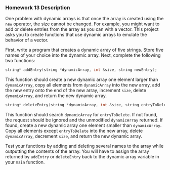 ### Homework 13 Description

One problem with dynamic arrays is that once the array is created using the `new` operator, the size cannot be changed. For example, you might want to add or delete entries from the array as you can with a vector. This project asks you to create functions that use dynamic arrays to emulate the behavior of a vector.

First, write a program that creates a dynamic array of five strings. Store five names of your choice into the dynamic array. Next, complete the following two functions:

```cpp
string* addEntry(string *dynamicArray, int &size, string newEntry);
```

This function should create a new dynamic array one element larger than `dynamicArray`, copy all elements from `dynamicArray` into the new array, add the new entry onto the end of the new array, increment `size`, delete `dynamicArray`, and return the new dynamic array.

```cpp
string* deleteEntry(string *dynamicArray, int &size, string entryToDelete);
```

This function should search `dynamicArray` for `entryToDelete`. If not found, the request should be ignored and the unmodified `dynamicArray` returned. If found, create a new dynamic array one element smaller than `dynamicArray`. Copy all elements except `entryToDelete` into the new array, delete `dynamicArray`, decrement `size`, and return the new dynamic array.

Test your functions by adding and deleting several names to the array while outputting the contents of the array. You will have to assign the array returned by `addEntry` or `deleteEntry` back to the dynamic array variable in your `main` function.
